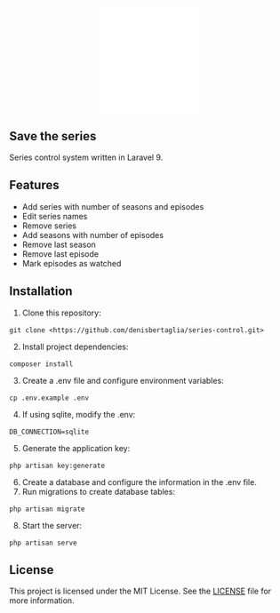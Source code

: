 <p align="center">
<img src="https://raw.githubusercontent.com/denisbertaglia/series-control/readme/public/img/logomark.svg" width="180" alt="Laravel Logo">
</p>

## Save the series
Series control system written in Laravel 9.

## Features

- Add series with number of seasons and episodes
- Edit series names
- Remove series
- Add seasons with number of episodes
- Remove last season
- Remove last episode
- Mark episodes as watched

## Installation

1. Clone this repository:

```
git clone <https://github.com/denisbertaglia/series-control.git>

```

2. Install project dependencies:

```
composer install

```

3. Create a .env file and configure environment variables:

```
cp .env.example .env

```

4. If using sqlite, modify the .env:

```
DB_CONNECTION=sqlite

```

5. Generate the application key:

```
php artisan key:generate

```

6. Create a database and configure the information in the .env file.
7. Run migrations to create database tables:

```
php artisan migrate

```

8. Start the server:

```
php artisan serve

```

## License

This project is licensed under the MIT License. See the [LICENSE](https://opensource.org/licenses/MIT) file for more information.
